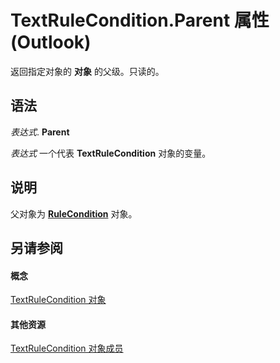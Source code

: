 
# TextRuleCondition.Parent 属性 (Outlook)

返回指定对象的 **对象** 的父级。只读的。


## 语法

 _表达式_. **Parent**

 _表达式_ 一个代表 **TextRuleCondition** 对象的变量。


## 说明

父对象为  **[RuleCondition](e03f91c2-2c08-b036-104a-d6246f28bc2d.md)** 对象。


## 另请参阅


#### 概念


[TextRuleCondition 对象](87e9ca00-7577-02c2-fb6f-a5dc2054ad8b.md)
#### 其他资源


[TextRuleCondition 对象成员](8430e335-3067-95b7-40dd-2bc5df5ee0fe.md)